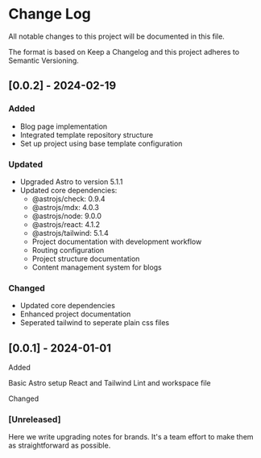 # Change Log

All notable changes to this project will be documented in this file.

The format is based on Keep a Changelog and this project adheres to Semantic Versioning.

## [0.0.2] - 2024-02-19

### Added

- Blog page implementation
- Integrated template repository structure
- Set up project using base template configuration

### Updated

- Upgraded Astro to version 5.1.1
- Updated core dependencies:
  - @astrojs/check: 0.9.4
  - @astrojs/mdx: 4.0.3
  - @astrojs/node: 9.0.0
  - @astrojs/react: 4.1.2
  - @astrojs/tailwind: 5.1.4
  - Project documentation with development workflow
  - Routing configuration
  - Project structure documentation
  - Content management system for blogs

### Changed

- Updated core dependencies
- Enhanced project documentation
- Seperated tailwind to seperate plain css files

## [0.0.1] - 2024-01-01

Added

Basic Astro setup
React and Tailwind
Lint and workspace file

Changed

### [Unreleased]

Here we write upgrading notes for brands. It's a team effort to make them as straightforward as possible.
